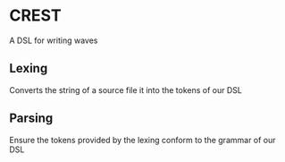 # CREST
A DSL for writing waves

## Lexing
Converts the string of a source file it into the tokens of our DSL

## Parsing
Ensure the tokens provided by the lexing conform to the grammar of our DSL